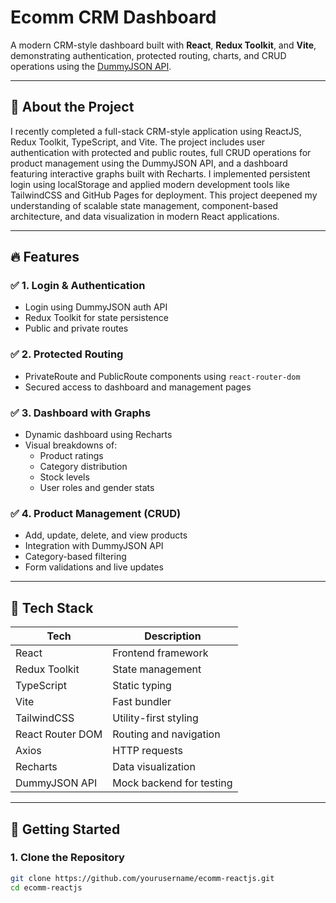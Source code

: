 # Ecomm CRM Dashboard

A modern CRM-style dashboard built with **React**, **Redux Toolkit**, and **Vite**, demonstrating authentication, protected routing, charts, and CRUD operations using the [DummyJSON API](https://dummyjson.com/docs/auth).

---

## 📘 About the Project

I recently completed a full-stack CRM-style application using ReactJS, Redux Toolkit, TypeScript, and Vite. The project includes user authentication with protected and public routes, full CRUD operations for product management using the DummyJSON API, and a dashboard featuring interactive graphs built with Recharts. I implemented persistent login using localStorage and applied modern development tools like TailwindCSS and GitHub Pages for deployment. This project deepened my understanding of scalable state management, component-based architecture, and data visualization in modern React applications.

---

## 🔥 Features

### ✅ 1. Login & Authentication
- Login using DummyJSON auth API
- Redux Toolkit for state persistence
- Public and private routes

### ✅ 2. Protected Routing
- PrivateRoute and PublicRoute components using `react-router-dom`
- Secured access to dashboard and management pages

### ✅ 3. Dashboard with Graphs
- Dynamic dashboard using Recharts
- Visual breakdowns of:
  - Product ratings
  - Category distribution
  - Stock levels
  - User roles and gender stats

### ✅ 4. Product Management (CRUD)
- Add, update, delete, and view products
- Integration with DummyJSON API
- Category-based filtering
- Form validations and live updates

---

## 🧰 Tech Stack

| Tech               | Description                          |
|--------------------|--------------------------------------|
| React              | Frontend framework                   |
| Redux Toolkit      | State management                     |
| TypeScript         | Static typing                        |
| Vite               | Fast bundler                         |
| TailwindCSS        | Utility-first styling                |
| React Router DOM   | Routing and navigation               |
| Axios              | HTTP requests                        |
| Recharts           | Data visualization                   |
| DummyJSON API      | Mock backend for testing             |

---

## 🚀 Getting Started

### 1. Clone the Repository
```bash
git clone https://github.com/yourusername/ecomm-reactjs.git
cd ecomm-reactjs
